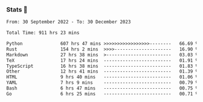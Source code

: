 ### Stats 👋
<!--START_SECTION:waka-->

```txt
From: 30 September 2022 - To: 30 December 2023

Total Time: 911 hrs 23 mins

Python              607 hrs 47 mins >>>>>>>>>>>>>>>>>--------   66.69 %
Rust                154 hrs 2 mins  >>>>---------------------   16.90 %
Markdown            27 hrs 38 mins  >------------------------   03.03 %
TeX                 17 hrs 24 mins  -------------------------   01.91 %
TypeScript          16 hrs 38 mins  -------------------------   01.83 %
Other               12 hrs 41 mins  -------------------------   01.39 %
HTML                9 hrs 40 mins   -------------------------   01.06 %
YAML                7 hrs 9 mins    -------------------------   00.79 %
Bash                6 hrs 47 mins   -------------------------   00.75 %
Go                  6 hrs 25 mins   -------------------------   00.71 %
```

<!--END_SECTION:waka-->

<!--
**buhaytza2005/buhaytza2005** is a ✨ _special_ ✨ repository because its `README.md` (this file) appears on your GitHub profile.

Here are some ideas to get you started:

- 🔭 I’m currently working on ...
- 🌱 I’m currently learning ...
- 👯 I’m looking to collaborate on ...
- 🤔 I’m looking for help with ...
- 💬 Ask me about ...
- 📫 How to reach me: ...
- 😄 Pronouns: ...
- ⚡ Fun fact: ...
-->


